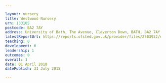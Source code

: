 ```yaml
---

layout: nursery
title: Westwood Nursery
urn: 133105
postcode: BA2 7AY
address: University of Bath, The Avenue, Claverton Down, BATH, BA2 7AY
latestReportUrl: https://reports.ofsted.gov.uk/provider/files/2503952/urn/133105.pdf
teaching: 0
development: 0
leadership: 1
outcomes: 0
overall: 1
date: 01 April 2018 
datePublish: 31 July 2015

---
```

